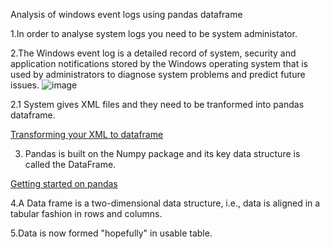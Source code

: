 Analysis of windows event logs using pandas dataframe


1.In order to analyse system logs you need to be system administator.

2.The Windows event log is a detailed record of system, security and application notifications stored by the Windows operating system that is used by administrators to diagnose system problems and predict future issues.
![image](https://www.faqforge.com/wp-content/uploads/2018/11/word-image-40-768x432.png?ezimgfmt=ng:webp/ngcb1)

2.1 System gives XML files and they need to be tranformed into pandas dataframe. 

[Transforming your XML to dataframe](https://gist.github.com/dtrizna/b0b9ccc488da59fcc7090a21eba93317)

3. Pandas is built on the Numpy package and its key data structure is called the DataFrame.

[Getting started on pandas](https://pandas.pydata.org/pandas-docs/stable/getting_started/dsintro.html)

4.A Data frame is a two-dimensional data structure, i.e., data is aligned in a tabular fashion in rows and columns.

5.Data is now formed "hopefully" in usable table.
